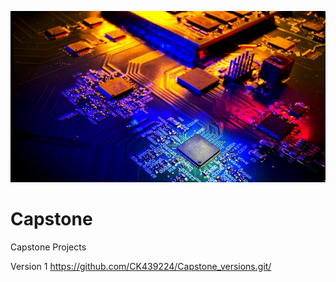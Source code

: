 ![](assets/banner.png)
# Capstone
 Capstone Projects

Version 1
https://github.com/CK439224/Capstone_versions.git/
